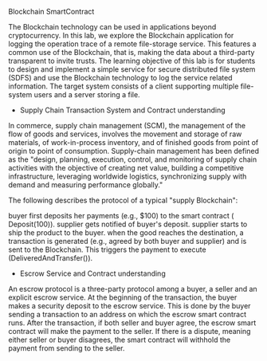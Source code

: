 Blockchain SmartContract

The Blockchain technology can be used in applications beyond cryptocurrency. In this lab, we explore the Blockchain application for logging the operation trace of a remote file-storage service. This features a common use of the Blockchain, that is, making the data about a third-party transparent to invite trusts. The learning objective of this lab is for students to design and implement a simple service for secure distributed file system (SDFS) and use the Blockchain technology to log the service related information. The target system consists of a client supporting multiple file-system users and a server storing a file.

- Supply Chain Transaction System and Contract understanding

In commerce, supply chain management (SCM), the management of the flow of goods and services, involves the movement and storage of raw materials, of work-in-process inventory, and of finished goods from point of origin to point of consumption. Supply-chain management has been defined as the "design, planning, execution, control, and monitoring of supply chain activities with the objective of creating net value, building a competitive infrastructure, leveraging worldwide logistics, synchronizing supply with demand and measuring performance globally."

The following describes the protocol of a typical "supply Blockchain":

buyer first deposits her payments (e.g., $100) to the smart contract ( Deposit(100)).
supplier gets notified of buyer's deposit.
supplier starts to ship the product to the buyer.
when the good reaches the destination, a transaction is generated (e.g., agreed by both buyer and supplier) and is sent to the Blockchain. This triggers the payment to execute (DeliveredAndTransfer()).

- Escrow Service and Contract understanding

An escrow protocol is a three-party protocol among a buyer, a seller and an explicit escrow service. At the beginning of the transaction, the buyer makes a security deposit to the escrow service. This is done by the buyer sending a transaction to an address on which the escrow smart contract runs. After the transaction, if both seller and buyer agree, the escrow smart contract will make the payment to the seller. If there is a dispute, meaning either seller or buyer disagrees, the smart contract will withhold the payment from sending to the seller.

